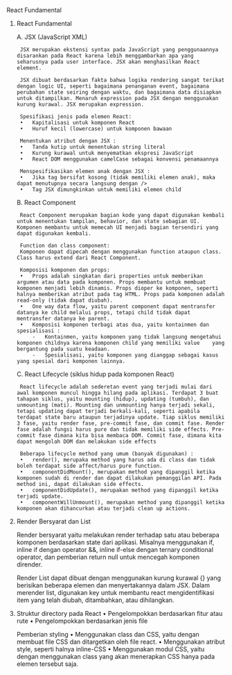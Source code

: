 React Fundamental

1. React Fundamental

    A. JSX (JavaScript XML)

        JSX merupakan ekstensi syntax pada JavaScript yang penggunaannya disarankan pada React karena lebih menggambarkan apa yang seharusnya pada user interface. JSX akan menghasilkan React element.

        JSX dibuat berdasarkan fakta bahwa logika rendering sangat terikat dengan logic UI, seperti bagaimana penanganan event, bagaimana perubahan state seiring dengan waktu, dan bagaimana data disiapkan untuk ditampilkan. Menaruh expression pada JSX dengan menggunakan kurung kurawal. JSX merupakan expression.

        Spesifikasi jenis pada elemen React:
        •	Kapitalisasi untuk komponen React
        •	Huruf kecil (lowercase) untuk komponen bawaan

        Menentukan atribut dengan JSX :
        •	Tanda kutip untuk menentukan string literal
        •	Kurung kurawal untuk menyematkan ekspresi JavaScript
        •	React DOM menggunakan camelCase sebagai konvensi penamaannya

        Menspesifikasikan elemen anak dengan JSX :
        •	Jika tag bersifat kosong (tidak memiliki elemen anak), maka dapat menutupnya secara langsung dengan />
        •	Tag JSX dimungkinkan untuk memiliki elemen child

    B. React Component

        React Component merupakan bagian kode yang dapat digunakan kembali untuk menentukan tampilan, behavior, dan state sebagian UI. Komponen membantu untuk memecah UI menjadi bagian tersendiri yang dapat digunakan kembali.

        Function dan class component:
        Komponen dapat dipecah dengan menggunakan function ataupun class. Class harus extend dari React Component.

        Komposisi komponen dan props:
        •	Props adalah singkatan dari properties untuk memberikan argumen atau data pada komponen. Props membantu untuk membuat komponen menjadi lebih dinamis. Props dioper ke komponen, seperti halnya memberikan atribut pada tag HTML. Props pada komponen adalah read-only (tidak dapat diubah).
        •	One way data flow, yaitu parent component dapat mentransfer datanya ke child melalui props, tetapi child tidak dapat mentransfer datanya ke parent.
        •	Komposisi komponen terbagi atas dua, yaitu kontainmen dan spesialisasi :
            -	Kontainmen, yaitu komponen yang tidak langsung mengetahui komponen childnya karena komponen child yang memiliki value    yang bergantung pada suatu keadaan.
            -	Spesialisasi, yaitu komponen yang dianggap sebagai kasus yang spesial dari komponen lainnya.

    C. React Lifecycle (siklus hidup pada komponen React)

        React lifecycle adalah sederetan event yang terjadi mulai dari awal komponen muncul hingga hilang pada aplikasi. Terdapat 3 buat tahapan siklus, yaitu mounting (hidup), updating (tumbuh), dan unmounting (mati). Mounting dan unmounting hanya terjadi sekali, tetapi updating dapat terjadi berkali-kali, seperti apabila terdapat state baru ataupun terjadinya update. Tiap siklus memiliki 3 fase, yaitu render fase, pre-commit fase, dan commit fase. Render fase adalah fungsi harus pure dan tidak memiliki side effects. Pre-commit fase dimana kita bisa membaca DOM. Commit fase, dimana kita dapat mengolah DOM dan melakukan side effects

        Beberapa lifecycle method yang umum (banyak digunakan) :
        •	render(), merupaka method yang harus ada di class dan tidak boleh terdapat side affect/harus pure function.
        •	componentDidMount(), merupakan method yang dipanggil ketika komponen sudah di render dan dapat dilakukan pemanggilan API. Pada method ini, dapat dilakukan side effects.
        •	componentDidUpdate(), merupakan method yang dipanggil ketika terjadi update. 
        •	componentWillUnmount(), merupakan method yang dipanggil ketika komponen akan dihancurkan atau terjadi clean up actions.

2. Render Bersyarat dan List

    Render bersyarat yaitu melakukan render terhadap satu atau beberapa komponen berdasarkan state dari aplikasi. Misalnya menggunakan if, inline if dengan operator &&, inline if-else dengan ternary conditional operator, dan pemberian return null untuk mencegah komponen dirender.

    Render List dapat dibuat dengan menggunakan kurung kurawal {} yang berisikan beberapa elemen dan menyertakannya dalam JSX. Dalam merender list, digunakan key untuk membantu react mengidentifikasi item yang telah diubah, ditambahkan, atau dihilangkan.

3. Struktur directory pada React
    •	Pengelompokkan berdasarkan fitur atau rute
    •	Pengelompokkan berdasarkan jenis file

    Pemberian styling
    •	Menggunakan class dan CSS, yaitu dengan membuat file CSS dan ditargetkan oleh file react.
    •	Menggunakan atribut style, seperti halnya inline-CSS
    •	Menggunakan modul CSS, yaitu dengan menggunakan class yang akan menerapkan CSS hanya pada elemen tersebut saja.

